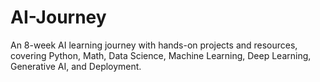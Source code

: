 # AI-Journey
An 8-week AI learning journey with hands-on projects and resources, covering Python, Math, Data Science, Machine Learning, Deep Learning, Generative AI, and Deployment.
